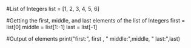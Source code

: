 #List of Integers 
list = [1, 2, 3, 4, 5, 6]

#Getting the first, middle, and last elements of the list of Integers
first = list[0]
middle = list[1:-1]
last = list[-1]

#Output of elements
print("first:", first , "  middle:",middle, " last:",last)
    
